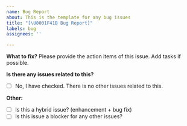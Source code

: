 ```yaml
---
name: Bug Report
about: This is the template for any bug issues
title: "[\U0001F41B Bug Report]"
labels: bug
assignees: ''

---
```


**What to fix?**
Please provide the action items of this issue. Add tasks if possible.

**Is there any issues related to this?**

- [ ] No, I have checked. There is no other issues related to this.

**Other:**

- [ ] Is this a hybrid issue? (enhancement + bug fix)
- [ ] Is this issue a blocker for any other issues?
